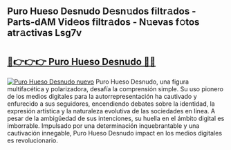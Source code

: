 ## Puro Hueso Desnudo D𝚎sn𝚞dos filtr𝚊dos - Parts-dAM Vid𝚎os filtr𝚊dos - N𝚞evas f𝚘tos atr𝚊ctivas Lsg7v

# <h2><a href="http://mb701u.tromn.icu/?c=Puro+Hueso+Desnudo">🔗👉👉👉 Puro Hueso Desnudo 🔗🔗</a></h2>

[![Puro Hueso Desnudo nuevo](https://i.imgur.com/pEAQMta.gif)](http://mb701u.tromn.icu/?c=Puro+Hueso+Desnudo)
Puro Hueso Desnudo, una figura multifacética y polarizadora, desafía la comprensión simple. Su uso pionero de los medios digitales para la autorrepresentación ha cautivado y enfurecido a sus seguidores, encendiendo debates sobre la identidad, la expresión artística y la naturaleza evolutiva de las sociedades en línea. A pesar de la ambigüedad de sus intenciones, su huella en el ámbito digital es imborrable. Impulsado por una determinación inquebrantable y una cautivación innegable, Puro Hueso Desnudo impact en los medios digitales es revolucionario.
